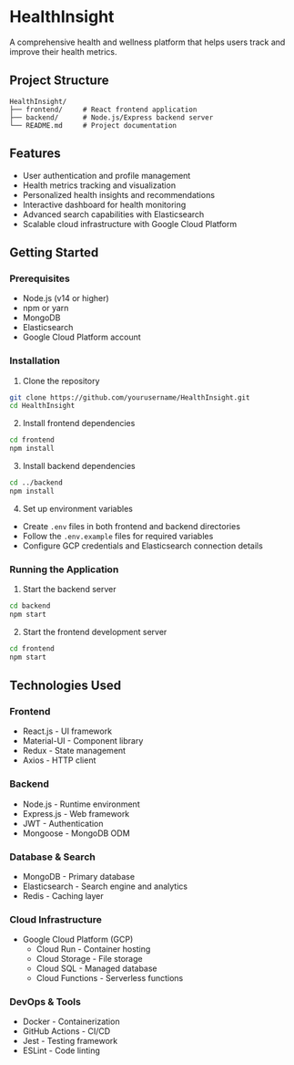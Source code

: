 # HealthInsight

A comprehensive health and wellness platform that helps users track and improve their health metrics.

## Project Structure

```
HealthInsight/
├── frontend/     # React frontend application
├── backend/      # Node.js/Express backend server
└── README.md     # Project documentation
```

## Features

- User authentication and profile management
- Health metrics tracking and visualization
- Personalized health insights and recommendations
- Interactive dashboard for health monitoring
- Advanced search capabilities with Elasticsearch
- Scalable cloud infrastructure with Google Cloud Platform

## Getting Started

### Prerequisites

- Node.js (v14 or higher)
- npm or yarn
- MongoDB
- Elasticsearch
- Google Cloud Platform account

### Installation

1. Clone the repository
```bash
git clone https://github.com/yourusername/HealthInsight.git
cd HealthInsight
```

2. Install frontend dependencies
```bash
cd frontend
npm install
```

3. Install backend dependencies
```bash
cd ../backend
npm install
```

4. Set up environment variables
- Create `.env` files in both frontend and backend directories
- Follow the `.env.example` files for required variables
- Configure GCP credentials and Elasticsearch connection details

### Running the Application

1. Start the backend server
```bash
cd backend
npm start
```

2. Start the frontend development server
```bash
cd frontend
npm start
```

## Technologies Used

### Frontend
- React.js - UI framework
- Material-UI - Component library
- Redux - State management
- Axios - HTTP client

### Backend
- Node.js - Runtime environment
- Express.js - Web framework
- JWT - Authentication
- Mongoose - MongoDB ODM

### Database & Search
- MongoDB - Primary database
- Elasticsearch - Search engine and analytics
- Redis - Caching layer

### Cloud Infrastructure
- Google Cloud Platform (GCP)
  - Cloud Run - Container hosting
  - Cloud Storage - File storage
  - Cloud SQL - Managed database
  - Cloud Functions - Serverless functions

### DevOps & Tools
- Docker - Containerization
- GitHub Actions - CI/CD
- Jest - Testing framework
- ESLint - Code linting